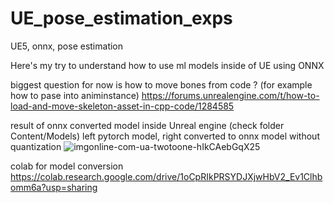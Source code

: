 # UE_pose_estimation_exps
UE5, onnx, pose estimation

Here's my try to understand how to use ml models inside of UE using ONNX 

biggest question for now is how to move bones from code ? (for example how to pase into animinstance)
https://forums.unrealengine.com/t/how-to-load-and-move-skeleton-asset-in-cpp-code/1284585

result of onnx converted model inside Unreal engine (check folder Content/Models)
left pytorch model, right converted to onnx model without quantization 
![imgonline-com-ua-twotoone-hIkCAebGqX25](https://github.com/tempdeltavalue/UE_pose_estimation_exps/assets/36921178/3e54d845-e5e5-4a86-90e3-e2c8a441d723)

colab for model conversion 
https://colab.research.google.com/drive/1oCpRIkPRSYDJXjwHbV2_Ev1Clhbomm6a?usp=sharing
